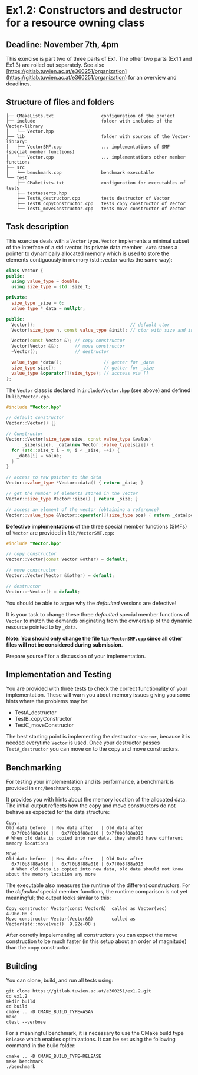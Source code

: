 # Ex1.2: Constructors and destructor for a resource owning class 
## Deadline: November 7th, 4pm 

This exercise is part two of three parts of Ex1. The other two parts (Ex1.1 and Ex1.3) are rolled out separately. See also [https://gitlab.tuwien.ac.at/e360251/organization](https://gitlab.tuwien.ac.at/e360251/organization) for an overview and deadlines.


## Structure of files and folders

```
├── CMakeLists.txt                  configuration of the project
├── include                         folder with includes of the Vector-library
│   └── Vector.hpp  
├── lib                             folder with sources of the Vector-library:
│   ├── VectorSMF.cpp               ... implementations of SMF (special member functions)
│   └── Vector.cpp                  ... implementations other member functions         
├── src     
│   └── benchmark.cpp               benchmark executable
└── test
    ├── CMakeLists.txt              configuration for executables of tests
    ├── testasserts.hpp    
    ├── TestA_destructor.cpp        tests destructor of Vector
    ├── TestB_copyConstructor.cpp   tests copy constructor of Vector
    └── TestC_moveConstructor.cpp   tests move constructor of Vector

```

## Task description

This exercise deals with a `Vector` type. `Vector` implements a minimal subset of the interface of a std::vector. Its private data member `_data` stores a pointer to dynamically allocated memory which is used to store the elements contiguously in memory (std::vector works the same way):

```c++
class Vector {
public:
  using value_type = double;
  using size_type = std::size_t;

private:
  size_type _size = 0;
  value_type *_data = nullptr;

public:
  Vector();                                    // default ctor
  Vector(size_type n, const value_type &init); // ctor with size and init

  Vector(const Vector &); // copy constructor
  Vector(Vector &&);      // move constructor
  ~Vector();              // destructor

  value_type *data();                // getter for _data
  size_type size();                  // getter for _size
  value_type &operator[](size_type); // acccess via []
};
```

The `Vector` class is declared in `include/Vector.hpp` (see above) and defined in `lib/Vector.cpp`.

```C++
#include "Vector.hpp"

// default constructor
Vector::Vector() {}

// Constructor
Vector::Vector(size_type size, const value_type &value)
    : _size(size), _data(new Vector::value_type[size]) {
  for (std::size_t i = 0; i < _size; ++i) {
    _data[i] = value;
  }
}

// access to raw pointer to the data
Vector::value_type *Vector::data() { return _data; }

// get the number of elements stored in the vector
Vector::size_type Vector::size() { return _size; }

// access an element of the vector (obtaining a reference)
Vector::value_type &Vector::operator[](size_type pos) { return _data[pos]; }
```

**Defective implementations** of the three special member functions (SMFs) of `Vector` are provided in `lib/VectorSMF.cpp`:

```C++
#include "Vector.hpp"

// copy constructor
Vector::Vector(const Vector &other) = default;

// move constructor
Vector::Vector(Vector &&other) = default;

// destructor
Vector::~Vector() = default;
```

You should be able to argue why the *defaulted* versions are defective!

It is your task to change these three *defaulted* special member functions of `Vector` to match the demands originating from the ownership of the dynamic resource pointed to by `_data`.

**Note: You should only change the file `lib/VectorSMF.cpp` since all other files will not be considered during submission**. 



Prepare yourself for a discussion of your implementation.

## Implementation and Testing
You are provided with three tests to check the correct functionality of your implementation. These will warn you about memory issues giving you some hints where the problems may be:

- TestA_destructor
- TestB_copyConstructor
- TestC_moveConstructor

The best starting point is implementing the destructor `~Vector`, because it is needed everytime `Vector` is used. Once your destructor passes `TestA_destructor` you can move on to the copy and move constructors.

## Benchmarking
For testing your implementation and its performance, a benchmark is provided in `src/benchmark.cpp`. 

It provides you with hints about the memory location of the allocated data. The initial output reflects how the copy and move constructors do not behave as expected for the data structure:
```
Copy:
Old data before  | New data after   | Old data after
  0x7f0b8f88a010 |   0x7f0b8f88a010 | 0x7f0b8f88a010     
# When old data is copied into new data, they should have different memory locations

Move:
Old data before  | New data after   | Old Data after
  0x7f0b8f88a010 |   0x7f0b8f88a010 | 0x7f0b8f88a010
  # When old data is copied into new data, old data should not know about the memory location any more
```

The executable also measures the runtime of the different constructors. 
For the *defaulted* special member functions, the runtime comparison is not yet meaningful; the output looks similar to this:
```
Copy constructor Vector(const Vector&)  called as Vector(vec)             4.90e-08 s
Move constructor Vector(Vector&&)       called as Vector(std::move(vec))  9.92e-08 s
```
After corretly impelementing all constructors you can expect the move construction to be much faster (in this setup about an order of magnitude) than the copy constructor.

## Building

You can clone, build, and run all tests using:
```
git clone https://gitlab.tuwien.ac.at/e360251/ex1.2.git
cd ex1.2
mkdir build
cd build
cmake .. -D CMAKE_BUILD_TYPE=ASAN
make
ctest --verbose
```

For a meaningful benchmark, it is necessary to use the CMake build type `Release` which enables optimizations. It can be set using the following command in the build folder:
```
cmake .. -D CMAKE_BUILD_TYPE=RELEASE
make benchmark
./benchmark
```
